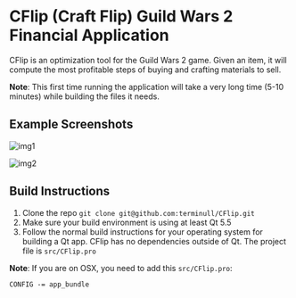 # CFlip (Craft Flip) Guild Wars 2 Financial Application

CFlip is an optimization tool for the Guild Wars 2 game.
Given an item, it will compute the most profitable steps of buying and
crafting materials to sell.

**Note**: This first time running the application will take a very long time
(5-10 minutes) while building the files it needs.

## Example Screenshots
![img1](http://i.imgur.com/w8J9BqF.png)

![img2](http://i.imgur.com/3WqFIK0.png)

## Build Instructions

1. Clone the repo
	`git clone git@github.com:terminull/CFlip.git`
2. Make sure your build environment is using at least Qt 5.5
3. Follow the normal build instructions for your operating system for building a
  Qt app. CFlip has no dependencies outside of Qt. The project file is `src/CFlip.pro`

**Note**: If you are on OSX, you need to add this `src/CFlip.pro`:

```
CONFIG -= app_bundle
```
